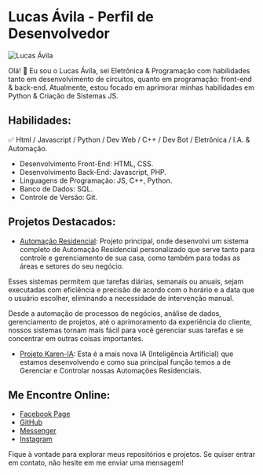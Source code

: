 # Lucas Ávila - Perfil de Desenvolvedor

![Lucas Ávila](https://avatars.githubusercontent.com/u/104231713?v=4)

Olá! 👋 Eu sou o Lucas Ávila, sei Eletrônica & Programação com habilidades tanto em desenvolvimento de circuitos, quanto em programação: front-end & back-end. 
Atualmente, estou focado em aprimorar minhas habilidades em Python & Criação de Sistemas JS.

## Habilidades:

✅ Html / Javascript / Python / Dev Web / C++ / Dev Bot / Eletrônica / I.A. & Automação. 

- Desenvolvimento Front-End: HTML, CSS.
- Desenvolvimento Back-End: Javascript, PHP.
- Linguagens de Programação: JS, C++, Python.
- Banco de Dados: SQL.
- Controle de Versão: Git.

## Projetos Destacados:

- [Automação Residencial](https://github.com/GittServer/Gitt_Server#readme): Projeto principal, onde desenvolvi um sistema completo de Automação Residencial personalizado que serve tanto para controle e gerenciamento de sua casa, como também para todas as áreas e setores do seu negócio.

Esses sistemas permitem que tarefas diárias, semanais ou anuais, sejam executadas com eficiência e precisão de acordo com o horário e a data que o usuário escolher, eliminando a necessidade de intervenção manual.

Desde a automação de processos de negócios, análise de dados, gerenciamento de projetos, até o aprimoramento da experiência do cliente, nossos sistemas tornam mais fácil para você gerenciar suas tarefas e se concentrar em outras coisas importantes.
  
- [Projeto Karen-IA](https://github.com/GittServer/Gitt_Server#readme): Esta é a mais nova IA (Inteligência Artificial) que estamos desenvolvendo e como sua principal função temos a de Gerenciar e Controlar nossas Automações Residenciais.

## Me Encontre Online:

- [Facebook Page](https://facebook.com/adtbr.web.shooter.project)
- [GitHub](https://github.com/GittServer/Gitt_Server#readme)
- [Messenger](https://m.me/adtbr.web.shooter.project)
- [Instagram](https://instagram.com/eletro.tech.shop)

Fique à vontade para explorar meus repositórios e projetos. Se quiser entrar em contato, não hesite em me enviar uma mensagem!

</body>
</html>
